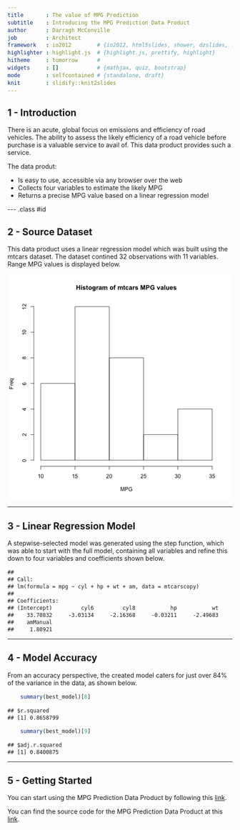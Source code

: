 ```yaml
---
title       : The value of MPG Prediction
subtitle    : Introducing the MPG Prediction Data Product
author      : Darragh McConville
job         : Architect
framework   : io2012        # {io2012, html5slides, shower, dzslides, ...}
highlighter : highlight.js  # {highlight.js, prettify, highlight}
hitheme     : tomorrow      # 
widgets     : []            # {mathjax, quiz, bootstrap}
mode        : selfcontained # {standalone, draft}
knit        : slidify::knit2slides
---
```


## 1 - Introduction
There is an acute, global focus on emissions and efficiency of road vehicles.  The ability to assess the likely efficiency of a road vehicle before purchase is a valuable service to avail of.  This data product provides such a service.

The data produt:
* Is easy to use, accessible via any browser over the web
* Collects four variables to estimate the likely MPG
* Returns a precise MPG value based on a linear regression model




--- .class #id 

## 2 - Source Dataset

This data product uses a linear regression model which was built using the mtcars dataset.  The dataset contined 32 observations with 11 variables.  Range MPG values is displayed below. 

![plot of chunk unnamed-chunk-1](assets/fig/unnamed-chunk-1-1.png) 

---

## 3 - Linear Regression Model
A stepwise-selected model was generated using the step function, which was able to start with the full model, containing all variables and refine this down to four variables and coefficients shown below.



```
## 
## Call:
## lm(formula = mpg ~ cyl + hp + wt + am, data = mtcarscopy)
## 
## Coefficients:
## (Intercept)         cyl6         cyl8           hp           wt  
##    33.70832     -3.03134     -2.16368     -0.03211     -2.49683  
##    amManual  
##     1.80921
```

---

## 4 - Model Accuracy
From an accuracy perspective, the created model caters for just over 84% of the variance in the data, as shown below.


```r
    summary(best_model)[8]
```

```
## $r.squared
## [1] 0.8658799
```

```r
    summary(best_model)[9]
```

```
## $adj.r.squared
## [1] 0.8400875
```

---

## 5 - Getting Started 
You can start using the MPG Prediction Data Product by following this [link](https://darraghmcconville.shinyapps.io/dss_dev_data_products).

You can find the source code for the MPG Prediction Data Product at this [link](https://github.com/dmc1899/dss_dev_data_products).
